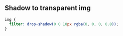 ## Shadow to transparent img

```css
img {
  filter: drop-shadow(0 0 10px rgba(0, 0, 0, 0.8));
}
```
